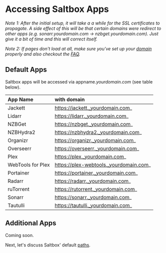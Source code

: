 # Accessing Saltbox Apps

_Note 1: After the initial setup, it will take a a while for the SSL certificates to propagate. A side effect of this will be that certain domains were redirect to other apps (e.g. sonarr.yourdomain.com -> nzbget.yourdomain.com). Just give it a bit of time and this will correct itself._

_Note 2: If pages don't load at all, make sure you've set up your [domain](../../reference/domain.md) properly and also checkout the [FAQ](../../faq/System.md)._

## Default Apps

Saltbox apps will be accessed via appname._yourdomain.com_ (see table below).

| **App  Name**          | **with domain**                         |
|:---------------------- |:--------------------------------------- |
| Jackett                | https://jackett._yourdomain.com_        |
| Lidarr                 | https://lidarr._yourdomain.com_         |
| NZBGet                 | https://nzbget._yourdomain.com_         |
| NZBHydra2              | https://nzbhydra2._yourdomain.com_      |
| Organizr               | https://organizr._yourdomain.com_       |
| Overseerr              | https://overseerr._yourdomain.com_      |
| Plex                   | https://plex._yourdomain.com_           |
| WebTools for Plex      | https://plex-webtools._yourdomain.com_  |
| Portainer              | https://portainer._yourdomain.com_      |
| Radarr                 | https://radarr._yourdomain.com_         |
| ruTorrent              | https://rutorrent._yourdomain.com_      |
| Sonarr                 | https://sonarr._yourdomain.com_         |
| Tautulli               | https://tautulli._yourdomain.com_       |

## Additional Apps

Coming soon.

Next, let's discuss Saltbox' default [paths](paths.md).
